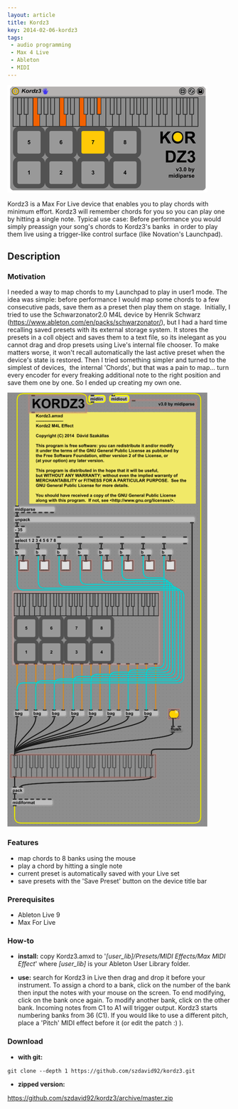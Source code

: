 ```yaml
---
layout: article
title: Kordz3
key: 2014-02-06-kordz3
tags:
 - audio programming
 - Max 4 Live
 - Ableton
 - MIDI
---
```

![Kordz3](/static/2014-02-06-kordz3/title.png)

Kordz3 is a Max For Live device that enables you to play chords with minimum
effort. Kordz3 will remember chords for you so you can play one by
hitting a single note. Typical use case: Before performance you would
simply preassign your song\'s chords to Kordz3\'s banks  in order to
play them live using a trigger-like control surface (like Novation\'s
Launchpad).

Description
-----------
### Motivation

I needed a way to map chords to my Launchpad to play in user1 mode. The
idea was simple: before performance I would map some chords to a few
consecutive pads, save them as a preset then play them on stage. 
Initially, I tried to use the Schwarzonator2.0 M4L device by Henrik
Schwarz (https://www.ableton.com/en/packs/schwarzonator/), but I had a
hard time recalling saved presets with its external storage system. It
stores the presets in a coll object and saves them to a text file, so
its inelegant as you cannot drag and drop presets using Live\'s internal
file chooser. To make matters worse, it won\'t recall automatically the
last active preset when the device\'s state is restored. Then I tried
something simpler and turned to the simplest of devices,  the internal
\'Chords\', but that was a pain to map\... turn every encoder for every
freaking additional note to the right position and save them one by one.
So I ended up creating my own one.

![Kordz3 under vivisection](/static/2014-02-06-kordz3/vivisection.png)

### Features

-   map chords to 8 banks using the mouse
-   play a chord by hitting a single note
-   current preset is automatically saved with your Live set
-   save presets with the \'Save Preset\' button on the device title bar

### Prerequisites

-   Ableton Live 9
-   Max For Live

### How-to

-   **install:** copy Kordz3.amxd to
    \'*[user\_lib]/Presets/MIDI Effects/Max MIDI
    Effect*\' where *[user\_lib]* is your
    Ableton User Library folder.

-   **use:** search for Kordz3 in Live then drag and drop it before your
    instrument. To assign a chord to a bank, click on the number of the
    bank then input the notes with your mouse on the screen. To end
    modifying, click on the bank once again. To modify another bank,
    click on the other bank. Incoming notes from C1 to A1 will trigger
    output. Kordz3 starts numbering banks from 36 (C1). If you would
    like to use a different pitch, place a \'Pitch\' MIDI effect before
    it (or edit the patch :) ).

### Download

-   **with git:**

``` {style="padding-left:30px;"}
git clone --depth 1 https://github.com/szdavid92/kordz3.git
```

-   **zipped version:**

<https://github.com/szdavid92/kordz3/archive/master.zip>

